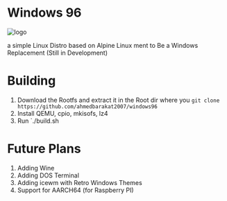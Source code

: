 # Windows 96

![logo](https://github.com/user-attachments/assets/123b8e70-63bb-4683-9b39-d5dd6a7bf14f)

a simple Linux Distro based on Alpine Linux ment to Be a Windows Replacement (Still in Development)

# Building

1) Download the Rootfs and extract it in the Root dir where you `git clone https://github.com/ahmedbarakat2007/windows96`
2) Install QEMU, cpio, mkisofs, lz4
3) Run `./build.sh

# Future Plans

1) Adding Wine
2) Adding DOS Terminal
3) Adding icewm with Retro Windows Themes
4) Support for AARCH64 (for Raspberry PI)
